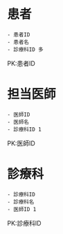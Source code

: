 # 患者
    - 患者ID
    - 患者名
    - 診療科ID 多
PK:患者ID

# 担当医師
    - 医師ID
    - 医師名
    - 診療科ID 1
PK:医師ID

# 診療科
    - 診療科ID
    - 診療科名
    - 医師ID 1
PK:診療科ID
